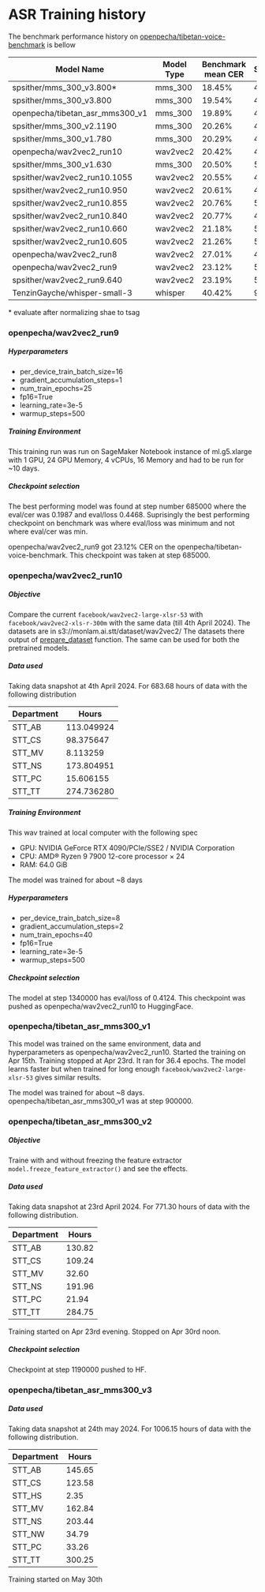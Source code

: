 
# ASR Training history

The benchmark performance history on [openpecha/tibetan-voice-benchmark](https://huggingface.co/datasets/openpecha/tibetan-voice-benchmark) is bellow

|Model Name	| Model Type          |Benchmark mean CER |STT_AB | STT_CS | STT_MV | STT_NS | STT_TT |
|-----------|---------------------|-------------------|-------|--------|--------|--------|--------|
| spsither/mms_300_v3.800*        | mms_300  | 18.45% | 4.30% | 33.74% | 18.27% | 21.88% |  8.43% |
| spsither/mms_300_v3.800         | mms_300  | 19.54% | 4.83% | 34.59% | 19.08% | 23.04% | 10.61% |
| openpecha/tibetan_asr_mms300_v1 | mms_300  | 19.89% | 4.71% | 33.63% | 24.72% | 21.90% |  9.44% |
| spsither/mms_300_v2.1190        | mms_300  | 20.26% | 4.63% | 34.84% | 24.94% | 22.21% |  9.37% |
| spsither/mms_300_v1.780         | mms_300  | 20.29% | 4.63% | 34.09% | 25.70% | 22.21% |  9.75% |
| openpecha/wav2vec2_run10        | wav2vec2 | 20.42% | 4.78% | 34.42% | 25.86% | 22.21% |  9.72% |
| spsither/mms_300_v1.630         | mms_300  | 20.50% | 5.32% | 34.36% | 25.68% | 22.15% |  9.92% |
| spsither/wav2vec2_run10.1055    | wav2vec2 | 20.55% | 4.73% | 34.57% | 26.44% | 22.08% |  9.79% |
| spsither/wav2vec2_run10.950     | wav2vec2 | 20.61% | 4.74% | 34.52% | 26.42% | 22.30% |  9.95% |
| spsither/wav2vec2_run10.855     | wav2vec2 | 20.76% | 5.12% | 34.63% | 26.81% | 22.26% |  9.91% |
| spsither/wav2vec2_run10.840     | wav2vec2 | 20.77% | 4.80% | 34.65% | 26.96% | 22.29% | 10.05% |
| spsither/wav2vec2_run10.660     | wav2vec2 | 21.18% | 5.35% | 35.13% | 27.37% | 22.62% | 10.32% |
| spsither/wav2vec2_run10.605     | wav2vec2 | 21.26% | 5.36% | 35.59% | 27.40% | 22.48% | 10.22% |
| openpecha/wav2vec2_run8	      | wav2vec2 | 27.01% | 4.09% | 41.45% | 42.05% | 27.43% | 14.73% |
| openpecha/wav2vec2_run9         | wav2vec2 | 23.12% | 5.55% | 35.68% | 35.58% | 22.96% | 11.20% |
| spsither/wav2vec2_run9.640      | wav2vec2 | 23.19% | 5.51% | 35.79% | 35.86% | 23.00% | 23.00% |
| TenzinGayche/whisper-small-3    | whisper  | 40.42% | 9.21% | 51.00% | 80.67% | 34.71% | 22.64% |

\* evaluate after normalizing shae to tsag

### openpecha/wav2vec2_run9

##### Hyperparameters
 - per_device_train_batch_size=16
 - gradient_accumulation_steps=1
 - num_train_epochs=25
 - fp16=True
 - learning_rate=3e-5
 - warmup_steps=500

##### Training Environment
This training run was run on SageMaker Notebook instance of 
ml.g5.xlarge with 1 GPU, 24 GPU Memory, 4 vCPUs, 16 Memory
and had to be run for ~10 days.

##### Checkpoint selection
The best performing model was found at step number 685000 where the eval/cer was 0.1987 and eval/loss 0.4468. Suprisingly the best performing checkpoint on benchmark was where eval/loss was minimum and not where eval/cer was min.

openpecha/wav2vec2_run9 got 23.12% CER on the openpecha/tibetan-voice-benchmark. This checkpoint was taken at step 685000.

### openpecha/wav2vec2_run10

##### Objective
Compare the current `facebook/wav2vec2-large-xlsr-53` with `facebook/wav2vec2-xls-r-300m` with the same data (till 4th April 2024). 
The datasets are in s3://monlam.ai.stt/dataset/wav2vec2/ 
The datasets there output of [prepare_dataset](https://github.com/OpenPecha/stt-wav2vec2/blob/main/prepare_dataset.ipynb) function. The same can be used for both the pretrained models.

##### Data used
Taking data snapshot at 4th April 2024. For 683.68 hours of data with the following distribution 

|Department | Hours      |
|-----------|------------|
|STT_AB     | 113.049924 |
|STT_CS     | 98.375647  |
|STT_MV     | 8.113259   |
|STT_NS     | 173.804951 |
|STT_PC     | 15.606155  |
|STT_TT     | 274.736280 |

##### Training Environment
This wav trained at local computer with the following spec
- GPU: NVIDIA GeForce RTX 4090/PCIe/SSE2 / NVIDIA Corporation
- CPU: AMD® Ryzen 9 7900 12-core processor × 24
- RAM: 64.0 GiB

The model was trained for about ~8 days

##### Hyperparameters
 - per_device_train_batch_size=8
 - gradient_accumulation_steps=2
 - num_train_epochs=40
 - fp16=True
 - learning_rate=3e-5
 - warmup_steps=500

##### Checkpoint selection
The model at step 1340000 has eval/loss of 0.4124. This checkpoint was pushed as openpecha/wav2vec2_run10 to HuggingFace.

### openpecha/tibetan_asr_mms300_v1

This model was trained on the same environment, data and hyperparameters as openpecha/wav2vec2_run10. Started the training on Apr 15th.
Training stopped at Apr 23rd. It ran for 36.4 epochs. The model learns faster but when trained for long enough `facebook/wav2vec2-large-xlsr-53` gives similar results.

The model was trained for about ~8 days. openpecha/tibetan_asr_mms300_v1 was at step 900000.

### openpecha/tibetan_asr_mms300_v2

##### Objective
Traine with and without freezing the feature extractor `model.freeze_feature_extractor()` and see the effects.

##### Data used
Taking data snapshot at 23rd April 2024. For 771.30 hours of data with the following distribution.

|Department | Hours  |
|-----------|--------|
|STT_AB     | 130.82 |
|STT_CS     | 109.24 |
|STT_MV     | 32.60  |
|STT_NS     | 191.96 |
|STT_PC     | 21.94  |
|STT_TT     | 284.75 |

Training started on Apr 23rd evening. Stopped on Apr 30rd noon.

##### Checkpoint selection
Checkpoint at step 1190000 pushed to HF.

### openpecha/tibetan_asr_mms300_v3

##### Data used
Taking data snapshot at 24th may 2024. For 1006.15 hours of data with the following distribution.

|Department | Hours  |
|-----------|--------|
|STT_AB     | 145.65 |
|STT_CS     | 123.58 |
|STT_HS     | 2.35   |
|STT_MV     | 162.84 |
|STT_NS     | 203.44 |
|STT_NW     | 34.79  |
|STT_PC     | 33.26  |
|STT_TT     | 300.25 |

Training started on May 30th